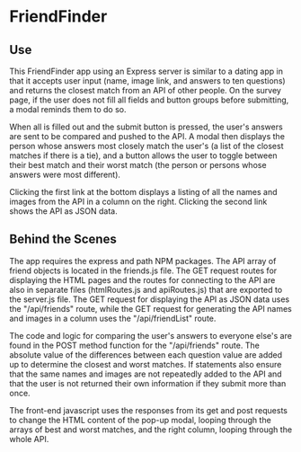 # FriendFinder

## Use

This FriendFinder app using an Express server is similar to a dating app in that it accepts user input (name, image link, and answers to ten questions) and returns the closest match from an API of other people. On the survey page, if the user does not fill all fields and button groups before submitting, a modal reminds them to do so.

When all is filled out and the submit button is pressed, the user's answers are sent to be compared and pushed to the API. A modal then displays the person whose answers most closely match the user's (a list of the closest matches if there is a tie), and a button allows the user to toggle between their best match and their worst match (the person or persons whose answers were most different).

Clicking the first link at the bottom displays a listing of all the names and images from the API in a column on the right. Clicking the second link shows the API as JSON data.

## Behind the Scenes

The app requires the express and path NPM packages. The API array of friend objects is located in the friends.js file. The GET request routes for displaying the HTML pages and the routes for connecting to the API are also in separate files (htmlRoutes.js and apiRoutes.js) that are exported to the server.js file. The GET request for displaying the API as JSON data uses the "/api/friends" route, while the GET request for generating the API names and images in a column uses the "/api/friendList" route.

The code and logic for comparing the user's answers to everyone else's are found in the POST method function for the "/api/friends" route. The absolute value of the differences between each question value are added up to determine the closest and worst matches. If statements also ensure that the same names and images are not repeatedly added to the API and that the user is not returned their own information if they submit more than once.

The front-end javascript uses the responses from its get and post requests to change the HTML content of the pop-up modal, looping through the arrays of best and worst matches, and the right column, looping through the whole API.

